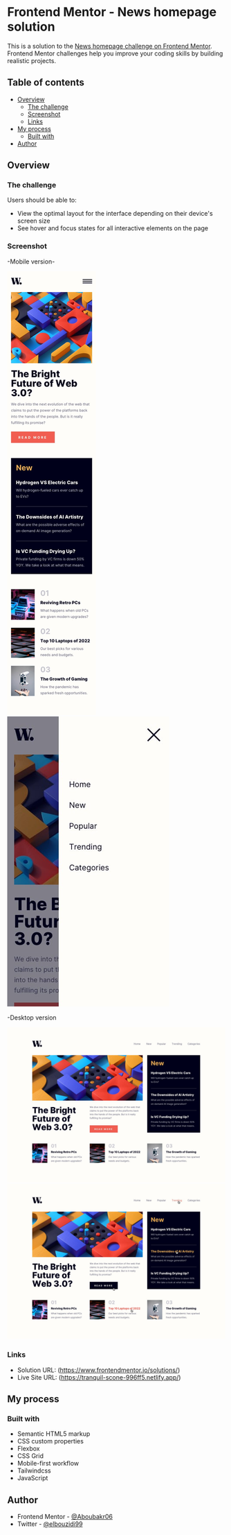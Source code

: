 # Frontend Mentor - News homepage solution

This is a solution to the [News homepage challenge on Frontend Mentor](https://www.frontendmentor.io/challenges/news-homepage-H6SWTa1MFl). Frontend Mentor challenges help you improve your coding skills by building realistic projects. 

## Table of contents

- [Overview](#overview)
  - [The challenge](#the-challenge)
  - [Screenshot](#screenshot)
  - [Links](#links)
- [My process](#my-process)
  - [Built with](#built-with)
- [Author](#author)

## Overview

### The challenge

Users should be able to:

- View the optimal layout for the interface depending on their device's screen size
- See hover and focus states for all interactive elements on the page

### Screenshot

-Mobile version-

![photo](./design/mobile-design.jpg)
![photo](./design/mobile-menu.jpg)

 -Desktop version

![photo](./design/desktop-design.jpg)
![photo](./design/active-states.jpg)

### Links

- Solution URL: (https://www.frontendmentor.io/solutions/)
- Live Site URL: (https://tranquil-scone-996ff5.netlify.app/)

## My process

### Built with

- Semantic HTML5 markup
- CSS custom properties
- Flexbox
- CSS Grid
- Mobile-first workflow
- Tailwindcss
- JavaScript

## Author

- Frontend Mentor - [@Aboubakr06](https://www.frontendmentor.io/profile/Aboubakr06)
- Twitter - [@elbouzidi99](https://twitter.com/elbouzidi99)


